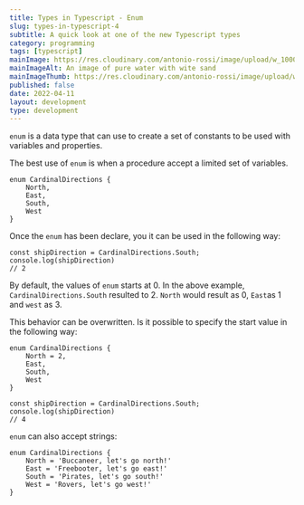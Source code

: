 ```yaml
---
title: Types in Typescript - Enum
slug: types-in-typescript-4
subtitle: A quick look at one of the new Typescript types
category: programming
tags: [typescript]
mainImage: https://res.cloudinary.com/antonio-rossi/image/upload/w_1000,fl_progressive/v1648646194/articles/functional-programming/pure_zyijgf.jpg
mainImageAlt: An image of pure water with wite sand
mainImageThumb: https://res.cloudinary.com/antonio-rossi/image/upload/w_300,fl_progressive/v1648646194/articles/functional-programming/pure_zyijgf.jpg
published: false
date: 2022-04-11
layout: development
type: development
---
```


`enum` is a data type that can use to create a set of constants to be used with variables and properties.

The best use of `enum` is when a procedure accept a limited set of variables.

```
enum CardinalDirections {
    North,
    East,
    South,
    West
}
```

Once the `enum` has been declare, you it can be used in the following way:

```
const shipDirection = CardinalDirections.South;
console.log(shipDirection)
// 2
```

By default, the values of `enum` starts at 0. In the above example, `CardinalDirections.South` resulted to 2. `North` would result as 0, `East`as 1 and `west` as 3.

This behavior can be overwritten. Is it possible to specify the start value in the following way:

```
enum CardinalDirections {
    North = 2,
    East,
    South,
    West
}

const shipDirection = CardinalDirections.South;
console.log(shipDirection)
// 4
```

`enum` can also accept strings:

```
enum CardinalDirections {
    North = 'Buccaneer, let's go north!'
    East = 'Freebooter, let's go east!'
    South = 'Pirates, let's go south!'
    West = 'Rovers, let's go west!'
}
```
